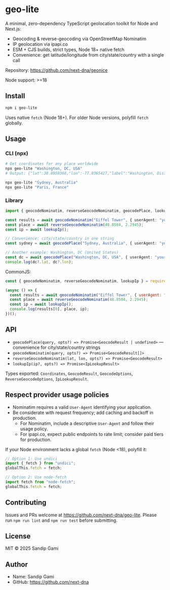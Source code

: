 # geo-lite

A minimal, zero-dependency TypeScript geolocation toolkit for Node and Next.js:

- Geocoding & reverse-geocoding via OpenStreetMap Nominatim
- IP geolocation via ipapi.co
- ESM + CJS builds, strict types, Node 18+ native fetch
- Convenience: get latitude/longitude from city/state/country with a single call

Repository: https://github.com/next-dna/geonice

Node support: >=18

## Install

```bash
npm i geo-lite
```

Uses native `fetch` (Node 18+). For older Node versions, polyfill `fetch` globally.

## Usage

### CLI (npx)
```bash
# Get coordinates for any place worldwide
npx geo-lite "Washington, DC, USA"
# Output: {"lat":38.8950368,"lon":-77.0365427,"label":"Washington, District of Columbia, United States"}

npx geo-lite "Sydney, Australia"
npx geo-lite "Paris, France"
```

### Library
```ts
import { geocodeNominatim, reverseGeocodeNominatim, geocodePlace, lookupIp } from "geo-lite";

const results = await geocodeNominatim("Eiffel Tower", { userAgent: "your-app/1.0" });
const place = await reverseGeocodeNominatim(48.8584, 2.2945);
const ip = await lookupIp();

// Convenience: city/state/country in one string
const sydney = await geocodePlace("Sydney, Australia", { userAgent: "your-app/1.0" });

// Another example: Washington, DC (United States)
const dc = await geocodePlace("Washington, DC, USA", { userAgent: "your-app/1.0" });
console.log(dc?.lat, dc?.lon);
```

CommonJS:

```js
const { geocodeNominatim, reverseGeocodeNominatim, lookupIp } = require("geo-lite");

(async () => {
  const results = await geocodeNominatim("Eiffel Tower", { userAgent: "your-app/1.0" });
  const place = await reverseGeocodeNominatim(48.8584, 2.2945);
  const ip = await lookupIp();
  console.log(results[0], place, ip);
})();
```

## API

- `geocodePlace(query, opts?) => Promise<GeocodeResult | undefined>` — convenience for city/state/country strings
- `geocodeNominatim(query, opts?) => Promise<GeocodeResult[]>`
- `reverseGeocodeNominatim(lat, lon, opts?) => Promise<GeocodeResult>`
- `lookupIp(ip?, opts?) => Promise<IpLookupResult>`

Types exported: `Coordinates`, `GeocodeResult`, `GeocodeOptions`, `ReverseGeocodeOptions`, `IpLookupResult`.

## Respect provider usage policies

- Nominatim requires a valid `User-Agent` identifying your application.
- Be considerate with request frequency; add caching and backoff in production.
  - For Nominatim, include a descriptive `User-Agent` and follow their usage policy.
  - For ipapi.co, expect public endpoints to rate limit; consider paid tiers for production.

If your Node environment lacks a global `fetch` (Node <18), polyfill it:

```ts
// Option 1: Use undici
import { fetch } from "undici";
globalThis.fetch = fetch;

// Option 2: Use node-fetch
import fetch from "node-fetch";
globalThis.fetch = fetch;
```

## Contributing

Issues and PRs welcome at https://github.com/next-dna/geo-lite. Please run `npm run lint` and `npm run test` before submitting.

## License

MIT © 2025 Sandip Gami

## Author

- Name: Sandip Gami
- GitHub: https://github.com/next-dna

